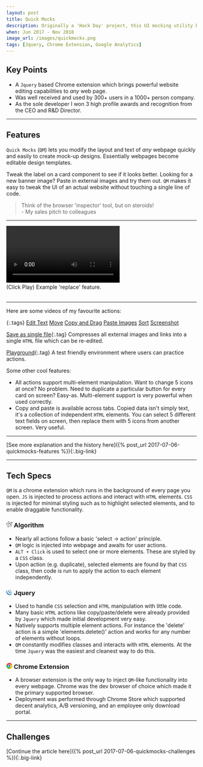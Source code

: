 ```yaml
---
layout: post
title: Quick Mocks
description: Originally a 'Hack Day' project, this UI mocking utility became loved by devs and designers alike at a prior company. I won 3 awards and a significant windfall for developing it.
when: Jun 2017 - Nov 2018
image_url: /images/quickmocks.png
tags: [Jquery, Chrome Extension, Google Analytics]
---
```


## Key Points
- A `Jquery` based Chrome extension which brings powerful website editing capabilities to _any_ web page.
- Was well received and used by 300+ users in a 1000+ person company.
- As the sole developer I won 3 high profile awards and recognition from the CEO and R&D Director.

---

## Features

`Quick Mocks` (`QM`) lets you modify the layout and text of _any_ webpage quickly and easily to create mock-up designs. Essentially webpages become editable design templates.

Tweak the label on a card component to see if it looks better. Looking for a new banner image? Paste in external images and try them out. `QM` makes it easy to tweak the UI of an actual website without touching a single line of code.

<blockquote>
Think of the browser 'inspector' tool, but on steroids!<br>
- My sales pitch to colleagues
</blockquote>

---

<div class="img-with-text">
    <video controls autoplay loop>
    <source src="/images/quickmock_vids/replace.mp4" type="video/mp4">
    </video>
    <br>
    <span>(Click Play) Example 'replace' feature.</span>
    <br>
    <br>
</div>

---

Here are some videos of my favourite actions:

{:.tags}
[Edit Text](/images/quickmock_vids/edit-text.mp4)
[Move](/images/quickmock_vids/move.mp4)
[Copy and Drag](/images/quickmock_vids/drag-images.mp4)
[Paste Images](/images/quickmock_vids/paste-images.mp4)
[Sort](/images/quickmock_vids/sortable.mp4)
[Screenshot](/images/quickmock_vids/screenshot.mp4)

[Save as single file](/images/quickmock_vids/save.mp4){:.tag}
Compresses all external images and links into a single `HTML` file which can be re-edited.

[Playground](/images/quickmocks_playground.png){:.tag}
A test friendly environment where users can practice actions.

Some other cool features:
- All actions support multi-element manipulation. Want to change 5 icons at once? No problem. Need to duplicate a particular button for every card on screen? Easy-as. Multi-element support is very powerful when used correctly.
- Copy and paste is available across tabs. Copied data isn't simply text, it's a collection of independent `HTML` elements. You can select 5 different text fields on screen, then replace them with 5 icons from another screen. Very useful.

---

[See more explanation and the history here]({% post_url 2017-07-06-quickmocks-features %}){:.big-link}

---

## Tech Specs

`QM` is a chrome extension which runs in the background of every page you open. `JS` is injected to process actions and interact with `HTML` elements. `CSS` is injected for minimal styling such as to highlight selected elements, and to enable draggable functionality.

### ![Algorithm](/icons/algorithm.png) Algorithm
- Nearly all actions follow a basic 'select -> action' principle.
- `QM` logic is injected into webpage and awaits for user actions.
- `ALT + Click` is used to select one or more elements. These are styled by a `CSS` class.
- Upon action (e.g. duplicate), selected elements are found by that `CSS` class, then code is run to apply the action to each element independently.

### ![Jquery](/icons/jquery.png) Jquery
- Used to handle `CSS` selection and `HTML` manipulation with little code.
- Many basic `HTML` actions like copy/paste/delete were already provided by `Jquery` which made initial development very easy.
- Natively supports multiple element actions. For instance the 'delete' action is a simple 'elements.delete()' action and works for any number of elements without loops.
- `QM` constantly modifies classes and interacts with `HTML` elements. At the time `Jquery` was the easiest and cleanest way to do this.

### ![Chrome](/icons/chrome.png) Chrome Extension
- A browser extension is the only way to inject `QM`-like functionality into every webpage. Chrome was the dev browser of choice which made it the primary supported browser.
- Deployment was performed through Chrome Store which supported decent analytics, A/B versioning, and an employee only download portal.

---

## Challenges

[Continue the article here]({% post_url 2017-07-06-quickmocks-challenges %}){:.big-link}
